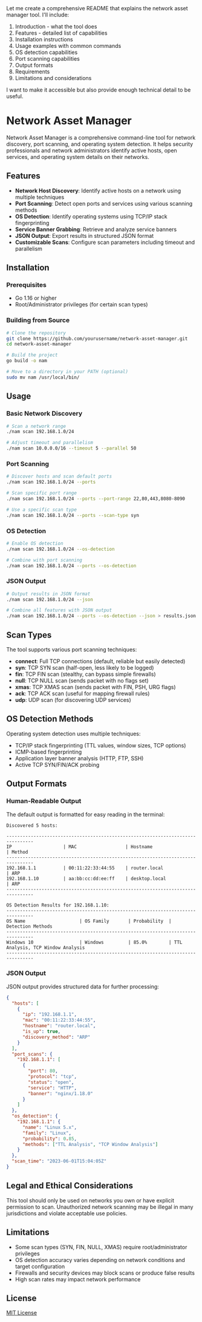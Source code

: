<think>
Let me create a comprehensive README that explains the network asset manager tool. I'll include:

1. Introduction - what the tool does
2. Features - detailed list of capabilities
3. Installation instructions
4. Usage examples with common commands
5. OS detection capabilities
6. Port scanning capabilities
7. Output formats
8. Requirements
9. Limitations and considerations

I want to make it accessible but also provide enough technical detail to be useful.
</think>

# Network Asset Manager

Network Asset Manager is a comprehensive command-line tool for network discovery, port scanning, and operating system detection. It helps security professionals and network administrators identify active hosts, open services, and operating system details on their networks.

## Features

- **Network Host Discovery**: Identify active hosts on a network using multiple techniques
- **Port Scanning**: Detect open ports and services using various scanning methods
- **OS Detection**: Identify operating systems using TCP/IP stack fingerprinting
- **Service Banner Grabbing**: Retrieve and analyze service banners
- **JSON Output**: Export results in structured JSON format
- **Customizable Scans**: Configure scan parameters including timeout and parallelism

## Installation

### Prerequisites

- Go 1.16 or higher
- Root/Administrator privileges (for certain scan types)

### Building from Source

```bash
# Clone the repository
git clone https://github.com/yourusername/network-asset-manager.git
cd network-asset-manager

# Build the project
go build -o nam

# Move to a directory in your PATH (optional)
sudo mv nam /usr/local/bin/
```

## Usage

### Basic Network Discovery

```bash
# Scan a network range
./nam scan 192.168.1.0/24

# Adjust timeout and parallelism
./nam scan 10.0.0.0/16 --timeout 5 --parallel 50
```

### Port Scanning

```bash
# Discover hosts and scan default ports
./nam scan 192.168.1.0/24 --ports

# Scan specific port range
./nam scan 192.168.1.0/24 --ports --port-range 22,80,443,8080-8090

# Use a specific scan type
./nam scan 192.168.1.0/24 --ports --scan-type syn
```

### OS Detection

```bash
# Enable OS detection
./nam scan 192.168.1.0/24 --os-detection

# Combine with port scanning
./nam scan 192.168.1.0/24 --ports --os-detection
```

### JSON Output

```bash
# Output results in JSON format
./nam scan 192.168.1.0/24 --json

# Combine all features with JSON output
./nam scan 192.168.1.0/24 --ports --os-detection --json > results.json
```

## Scan Types

The tool supports various port scanning techniques:

- **connect**: Full TCP connections (default, reliable but easily detected)
- **syn**: TCP SYN scan (half-open, less likely to be logged)
- **fin**: TCP FIN scan (stealthy, can bypass simple firewalls)
- **null**: TCP NULL scan (sends packet with no flags set)
- **xmas**: TCP XMAS scan (sends packet with FIN, PSH, URG flags)
- **ack**: TCP ACK scan (useful for mapping firewall rules)
- **udp**: UDP scan (for discovering UDP services)

## OS Detection Methods

Operating system detection uses multiple techniques:

- TCP/IP stack fingerprinting (TTL values, window sizes, TCP options)
- ICMP-based fingerprinting
- Application layer banner analysis (HTTP, FTP, SSH)
- Active TCP SYN/FIN/ACK probing

## Output Formats

### Human-Readable Output

The default output is formatted for easy reading in the terminal:

```
Discovered 5 hosts:

--------------------------------------------------------------------------------
IP                   | MAC                  | Hostname                        | Method
--------------------------------------------------------------------------------
192.168.1.1          | 00:11:22:33:44:55    | router.local                    | ARP
192.168.1.10         | aa:bb:cc:dd:ee:ff    | desktop.local                   | ARP
--------------------------------------------------------------------------------

OS Detection Results for 192.168.1.10:
--------------------------------------------------------------------------------
OS Name                    | OS Family       | Probability  | Detection Methods
--------------------------------------------------------------------------------
Windows 10                 | Windows         | 85.0%        | TTL Analysis, TCP Window Analysis
--------------------------------------------------------------------------------
```

### JSON Output

JSON output provides structured data for further processing:

```json
{
  "hosts": [
    {
      "ip": "192.168.1.1",
      "mac": "00:11:22:33:44:55",
      "hostname": "router.local",
      "is_up": true,
      "discovery_method": "ARP"
    }
  ],
  "port_scans": {
    "192.168.1.1": [
      {
        "port": 80,
        "protocol": "tcp",
        "status": "open",
        "service": "HTTP",
        "banner": "nginx/1.18.0"
      }
    ]
  },
  "os_detection": {
    "192.168.1.1": {
      "name": "Linux 5.x",
      "family": "Linux",
      "probability": 0.85,
      "methods": ["TTL Analysis", "TCP Window Analysis"]
    }
  },
  "scan_time": "2023-06-01T15:04:05Z"
}
```

## Legal and Ethical Considerations

This tool should only be used on networks you own or have explicit permission to scan. Unauthorized network scanning may be illegal in many jurisdictions and violate acceptable use policies.

## Limitations

- Some scan types (SYN, FIN, NULL, XMAS) require root/administrator privileges
- OS detection accuracy varies depending on network conditions and target configuration
- Firewalls and security devices may block scans or produce false results
- High scan rates may impact network performance

## License

[MIT License](LICENSE)
